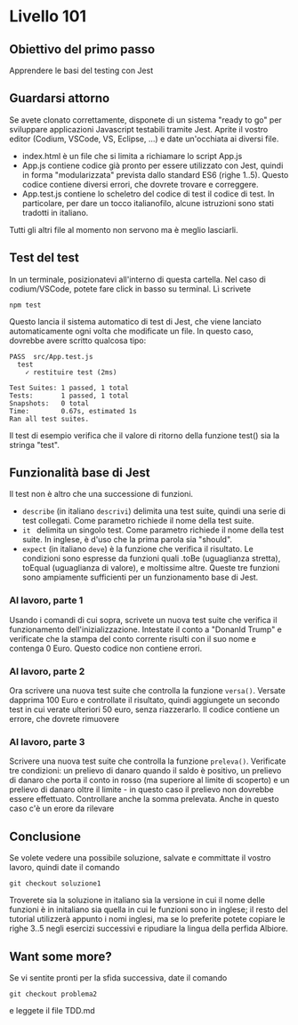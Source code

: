 # Livello 101

## Obiettivo del primo passo

Apprendere le basi del testing con Jest


## Guardarsi attorno

Se avete clonato correttamente, disponete di un sistema "ready to go" per sviluppare applicazioni Javascript testabili tramite Jest.
Aprite il vostro editor (Codium, VSCode, VS, Eclipse, ...) e date un'occhiata ai diversi file. 

- index.html è un file che si limita a richiamare lo script App.js
- App.js contiene codice già pronto per essere utilizzato con Jest, quindi in forma "modularizzata" prevista dallo standard ES6 (righe 1..5). Questo codice contiene diversi errori, che dovrete trovare e correggere.
- App.test.js contiene lo scheletro del codice di test il codice di test. In particolare, per dare un tocco italianofilo, alcune istruzioni sono stati tradotti in italiano. 

Tutti gli altri file al momento non servono ma è meglio lasciarli.

## Test del test

In un terminale, posizionatevi all'interno di questa cartella. Nel caso di codium/VSCode, potete fare click in basso su terminal. Lì scrivete

```
npm test
```
Questo lancia il sistema automatico di test di Jest, che viene lanciato automaticamente ogni volta che modificate un file. In questo caso, dovrebbe avere scritto qualcosa tipo: 

```
PASS  src/App.test.js
  test
    ✓ restituire test (2ms)

Test Suites: 1 passed, 1 total
Tests:       1 passed, 1 total
Snapshots:   0 total
Time:        0.67s, estimated 1s
Ran all test suites.

```

Il test di esempio verifica che il valore di ritorno della funzione test() sia la stringa "test". 


## Funzionalità base di Jest

Il test non è altro che una successione di funzioni.

- ```describe```  (in italiano ```descrivi```)  delimita una test suite, quindi una serie di test collegati. Come parametro richiede il nome della test suite.
- ```it ```   delimita un singolo test. Come parametro richiede il nome della test suite. In inglese, è d'uso che la prima parola sia "should".
- ```expect``` (in italiano ```deve```) è la funzione che verifica il risultato. Le condizioni sono espresse da funzioni quali .toBe (uguaglianza stretta), toEqual (uguaglianza di valore), e moltissime altre. 
Queste tre funzioni sono ampiamente sufficienti per un funzionamento base di Jest.



### Al lavoro, parte 1

Usando i comandi di cui sopra, scrivete un nuova test suite che verifica il funzionamento dell'inizializzazione. Intestate il conto a "Donanld Trump" e verificate che la stampa del conto corrente risulti con il suo nome e contenga 0 Euro. Questo codice non contiene errori.

### Al lavoro, parte 2

Ora scrivere una nuova test suite che controlla la funzione ``` versa() ```. Versate dapprima 100 Euro e controllate il risultato, quindi aggiungete un secondo test in cui verate ulteriori 50 euro, senza riazzerarlo. Il codice contiene un errore, che dovrete rimuovere

### Al lavoro, parte 3

Scrivere una nuova test suite che controlla la funzione ``` preleva() ```.  Verificate tre condizioni: un prelievo di danaro quando il saldo è positivo, un prelievo di danaro che porta il conto in rosso (ma superiore al limite di scoperto) e un prelievo di danaro oltre il limite - in questo caso il prelievo non dovrebbe essere effettuato. Controllare anche la somma prelevata. 
Anche in questo caso c'è un erore da rilevare

## Conclusione

Se volete vedere una possibile soluzione, salvate e committate il vostro lavoro, quindi date il comando 

``` git checkout soluzione1 ```

Troverete sia la soluzione in italiano sia la versione in cui il nome delle funzioni è in initaliano sia quella in cui le funzioni sono in inglese; il resto del tutorial utilizzerà appunto i nomi inglesi, ma se lo preferite potete copiare le righe 3..5 negli esercizi successivi e ripudiare la lingua della perfida Albiore.

## Want some more?

Se vi sentite pronti per la sfida successiva, date il comando 

``` git checkout problema2  ```

e leggete il file TDD.md




